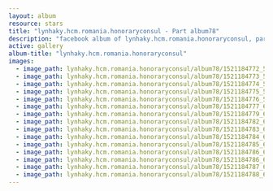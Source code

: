 ```yaml
---
layout: album
resource: stars
title: "lynhaky.hcm.romania.honoraryconsul - Part album78"
description: "facebook album of lynhaky.hcm.romania.honoraryconsul, part album78."
active: gallery
album-title: "lynhaky.hcm.romania.honoraryconsul"
images:
  - image_path: lynhaky.hcm.romania.honoraryconsul/album78/1521184772_5w1a3859ab.jpg
  - image_path: lynhaky.hcm.romania.honoraryconsul/album78/1521184773_5w1a3928ab.jpg
  - image_path: lynhaky.hcm.romania.honoraryconsul/album78/1521184774_5w1a3961ab.jpg
  - image_path: lynhaky.hcm.romania.honoraryconsul/album78/1521184775_5w1a4018ab.jpg
  - image_path: lynhaky.hcm.romania.honoraryconsul/album78/1521184776_5w1a4071ab.jpg
  - image_path: lynhaky.hcm.romania.honoraryconsul/album78/1521184777_674a0445ab.jpg
  - image_path: lynhaky.hcm.romania.honoraryconsul/album78/1521184779_674a0461ab.jpg
  - image_path: lynhaky.hcm.romania.honoraryconsul/album78/1521184782_674a0508ab.jpg
  - image_path: lynhaky.hcm.romania.honoraryconsul/album78/1521184783_674a0541ab.jpg
  - image_path: lynhaky.hcm.romania.honoraryconsul/album78/1521184784_674a0562ab.jpg
  - image_path: lynhaky.hcm.romania.honoraryconsul/album78/1521184785_674a0593ab.jpg
  - image_path: lynhaky.hcm.romania.honoraryconsul/album78/1521184786_674a0642ab.jpg
  - image_path: lynhaky.hcm.romania.honoraryconsul/album78/1521184786_674a0649ab.jpg
  - image_path: lynhaky.hcm.romania.honoraryconsul/album78/1521184787_674a0651ab.jpg
  - image_path: lynhaky.hcm.romania.honoraryconsul/album78/1521184788_674a0671ab.jpg
---
```

